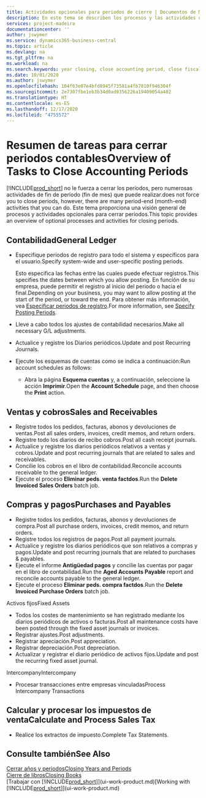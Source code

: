 ```yaml
---
title: Actividades opcionales para periodos de cierre | Documentos de Microsoft
description: En este tema se describen los procesos y las actividades opcionales para cerrar periodos contables en Business Central.
services: project-madeira
documentationcenter: ''
author: jswymer
ms.service: dynamics365-business-central
ms.topic: article
ms.devlang: na
ms.tgt_pltfrm: na
ms.workload: na
ms.search.keywords: year closing, close accounting period, close fiscal year, aging, creditor payments, vendor payments
ms.date: 10/01/2020
ms.author: jswymer
ms.openlocfilehash: 104f63e07e4bfd8945f73581a4fb7810f946304f
ms.sourcegitcommit: 2e7307fbe1eb3b34d0ad9356226a19409054a402
ms.translationtype: HT
ms.contentlocale: es-ES
ms.lasthandoff: 12/17/2020
ms.locfileid: "4755572"
---
```

# <a name="overview-of-tasks-to-close-accounting-periods"></a><span data-ttu-id="623b1-103">Resumen de tareas para cerrar periodos contables</span><span class="sxs-lookup"><span data-stu-id="623b1-103">Overview of Tasks to Close Accounting Periods</span></span>
[!INCLUDE[prod_short](includes/prod_short.md)] <span data-ttu-id="623b1-104">no le fuerza a cerrar los períodos, pero numerosas actividades de fin de período (fin de mes) que puede realizar.</span><span class="sxs-lookup"><span data-stu-id="623b1-104">does not force you to close periods, however, there are many period-end (month-end) activities that you can do.</span></span> <span data-ttu-id="623b1-105">Este tema proporciona una visión general de procesos y actividades opcionales para cerrar períodos.</span><span class="sxs-lookup"><span data-stu-id="623b1-105">This topic provides an overview of optional processes and activities for closing periods.</span></span>  

## <a name="general-ledger"></a><span data-ttu-id="623b1-106">Contabilidad</span><span class="sxs-lookup"><span data-stu-id="623b1-106">General Ledger</span></span>
* <span data-ttu-id="623b1-107">Especifique períodos de registro para todo el sistema y específicos para el usuario.</span><span class="sxs-lookup"><span data-stu-id="623b1-107">Specify system-wide and user-specific posting periods.</span></span>  

    <span data-ttu-id="623b1-108">Esto especifica las fechas entre las cuales puede efectuar registros.</span><span class="sxs-lookup"><span data-stu-id="623b1-108">This specifies the dates between which you allow posting.</span></span> <span data-ttu-id="623b1-109">En función de su empresa, puede permitir el registro al inicio del periodo o hacia el final.</span><span class="sxs-lookup"><span data-stu-id="623b1-109">Depending on your business, you may want to allow posting at the start of the period, or toward the end.</span></span> <span data-ttu-id="623b1-110">Para obtener más información, vea [Especificar periodos de registro](finance-how-specify-posting-periods.md).</span><span class="sxs-lookup"><span data-stu-id="623b1-110">For more information, see [Specify Posting Periods](finance-how-specify-posting-periods.md).</span></span>  
* <span data-ttu-id="623b1-111">Lleve a cabo todos los ajustes de contabilidad necesarios.</span><span class="sxs-lookup"><span data-stu-id="623b1-111">Make all necessary G/L adjustments.</span></span>  
* <span data-ttu-id="623b1-112">Actualice y registre los Diarios periódicos.</span><span class="sxs-lookup"><span data-stu-id="623b1-112">Update and post Recurring Journals.</span></span>  
  <!--* Process Consolidations-->
* <span data-ttu-id="623b1-113">Ejecute los esquemas de cuentas como se indica a continuación:</span><span class="sxs-lookup"><span data-stu-id="623b1-113">Run account schedules as follows:</span></span>  
  * <span data-ttu-id="623b1-114">Abra la página **Esquema cuentas** y, a continuación, seleccione la acción **Imprimir**.</span><span class="sxs-lookup"><span data-stu-id="623b1-114">Open the **Account Schedule** page, and then choose the **Print** action.</span></span>  

## <a name="sales-and-receivables"></a><span data-ttu-id="623b1-115">Ventas y cobros</span><span class="sxs-lookup"><span data-stu-id="623b1-115">Sales and Receivables</span></span>
* <span data-ttu-id="623b1-116">Registre todos los pedidos, facturas, abonos y devoluciones de ventas.</span><span class="sxs-lookup"><span data-stu-id="623b1-116">Post all sales orders, invoices, credit memos, and return orders.</span></span>  
* <span data-ttu-id="623b1-117">Registre todo los diarios de recibo cobros.</span><span class="sxs-lookup"><span data-stu-id="623b1-117">Post all cash receipt journals.</span></span>  
* <span data-ttu-id="623b1-118">Actualice y registre los diarios periódicos relativos a ventas y cobros.</span><span class="sxs-lookup"><span data-stu-id="623b1-118">Update and post recurring journals that are related to sales and receivables.</span></span>  
* <span data-ttu-id="623b1-119">Concilie los cobros en el libro de contabilidad.</span><span class="sxs-lookup"><span data-stu-id="623b1-119">Reconcile accounts receivable to the general ledger.</span></span>  
* <span data-ttu-id="623b1-120">Ejecute el proceso **Eliminar peds. venta factdos**.</span><span class="sxs-lookup"><span data-stu-id="623b1-120">Run the **Delete Invoiced Sales Orders** batch job.</span></span>  

## <a name="purchases-and-payables"></a><span data-ttu-id="623b1-121">Compras y pagos</span><span class="sxs-lookup"><span data-stu-id="623b1-121">Purchases and Payables</span></span>
* <span data-ttu-id="623b1-122">Registre todos los pedidos, facturas, abonos y devoluciones de compra.</span><span class="sxs-lookup"><span data-stu-id="623b1-122">Post all purchase orders, invoices, credit memos, and return orders.</span></span>  
* <span data-ttu-id="623b1-123">Registre todos los registros de pagos.</span><span class="sxs-lookup"><span data-stu-id="623b1-123">Post all payment journals.</span></span>  
* <span data-ttu-id="623b1-124">Actualice y registre los diarios periódicos que son relativos a compras y pagos.</span><span class="sxs-lookup"><span data-stu-id="623b1-124">Update and post recurring journals that are related to purchases & payables.</span></span>  
* <span data-ttu-id="623b1-125">Ejecute el informe **Antigüedad pagos** y concilie las cuentas por pagar en el libro de contabilidad.</span><span class="sxs-lookup"><span data-stu-id="623b1-125">Run the **Aged Accounts Payable** report and reconcile accounts payable to the general ledger.</span></span>  
* <span data-ttu-id="623b1-126">Ejecute el proceso **Eliminar peds. compra factdos**.</span><span class="sxs-lookup"><span data-stu-id="623b1-126">Run the **Delete Invoiced Purchase Orders** batch job.</span></span>  

<span data-ttu-id="623b1-127">Activos fijos</span><span class="sxs-lookup"><span data-stu-id="623b1-127">Fixed Assets</span></span>
* <span data-ttu-id="623b1-128">Todos los costes de mantenimiento se han registrado mediante los diarios periódicos de activos o facturas.</span><span class="sxs-lookup"><span data-stu-id="623b1-128">Post all maintenance costs have been posted through the fixed asset journals or invoices.</span></span>
* <span data-ttu-id="623b1-129">Registrar ajustes.</span><span class="sxs-lookup"><span data-stu-id="623b1-129">Post adjustments.</span></span>
* <span data-ttu-id="623b1-130">Registrar apreciación.</span><span class="sxs-lookup"><span data-stu-id="623b1-130">Post appreciation.</span></span>
* <span data-ttu-id="623b1-131">Registrar depreciación.</span><span class="sxs-lookup"><span data-stu-id="623b1-131">Post depreciation.</span></span>
* <span data-ttu-id="623b1-132">Actualizar y registrar el diario periódico de activos fijos.</span><span class="sxs-lookup"><span data-stu-id="623b1-132">Update and post the recurring fixed asset journal.</span></span>

<span data-ttu-id="623b1-133">Intercompany</span><span class="sxs-lookup"><span data-stu-id="623b1-133">Intercompany</span></span>
* <span data-ttu-id="623b1-134">Procesar transacciones entre empresas vinculadas</span><span class="sxs-lookup"><span data-stu-id="623b1-134">Process Intercompany Transactions</span></span>

## <a name="calculate-and-process-sales-tax"></a><span data-ttu-id="623b1-135">Calcular y procesar los impuestos de venta</span><span class="sxs-lookup"><span data-stu-id="623b1-135">Calculate and Process Sales Tax</span></span>
* <span data-ttu-id="623b1-136">Realice los extractos de impuesto.</span><span class="sxs-lookup"><span data-stu-id="623b1-136">Complete Tax Statements.</span></span>  

## <a name="see-also"></a><span data-ttu-id="623b1-137">Consulte también</span><span class="sxs-lookup"><span data-stu-id="623b1-137">See Also</span></span>
[<span data-ttu-id="623b1-138">Cerrar años y periodos</span><span class="sxs-lookup"><span data-stu-id="623b1-138">Closing Years and Periods</span></span>](year-close-years-periods.md)  
[<span data-ttu-id="623b1-139">Cierre de libros</span><span class="sxs-lookup"><span data-stu-id="623b1-139">Closing Books</span></span>](year-close-books.md)  
<span data-ttu-id="623b1-140">[Trabajar con [!INCLUDE[prod_short](includes/prod_short.md)]](ui-work-product.md)</span><span class="sxs-lookup"><span data-stu-id="623b1-140">[Working with [!INCLUDE[prod_short](includes/prod_short.md)]](ui-work-product.md)</span></span>
